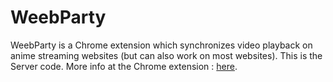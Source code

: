 # WeebParty

WeebParty is a Chrome extension which synchronizes video playback on anime streaming websites (but can also work on most websites).
This is the Server code. More info at the Chrome extension : [here](https://github.com/ruiisuuu/weebparty-chrome).
